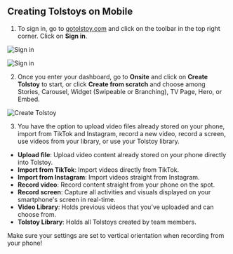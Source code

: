 ## Creating Tolstoys on Mobile

1. To sign in, go to [gotolstoy.com](https://gotolstoy.com) and click on the toolbar in the top right corner. Click on **Sign in**.

![Sign in](https://github.com/user-attachments/assets/8203329d-1666-4b20-87d5-625cfcf45b8c)

![Sign in](https://github.com/user-attachments/assets/5c003e6d-7358-4786-8931-f359c9077854)

2. Once you enter your dashboard, go to **Onsite** and click on **Create Tolstoy** to start, or click **Create from scratch** and choose among Stories, Carousel, Widget (Swipeable or Branching), TV Page, Hero, or Embed.

![Create Tolstoy](https://github.com/user-attachments/assets/6e8ad42f-5fe3-4b3a-b648-b23faadb0668)

3. You have the option to upload video files already stored on your phone, import from TikTok and Instagram, record a new video, record a screen, use videos from your library, or use your Tolstoy library.

- **Upload file**: Upload video content already stored on your phone directly into Tolstoy.
- **Import from TikTok**: Import videos directly from TikTok.
- **Import from Instagram**: Import videos straight from Instagram.
- **Record video**: Record content straight from your phone on the spot.
- **Record screen**: Capture all activities and visuals displayed on your smartphone's screen in real-time.
- **Video Library**: Holds previous videos that you've uploaded and can choose from.
- **Tolstoy Library**: Holds all Tolstoys created by team members.

Make sure your settings are set to vertical orientation when recording from your phone!
​
